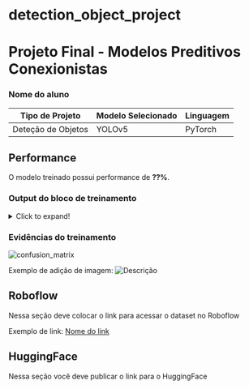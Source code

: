 # detection_object_project

# Projeto Final - Modelos Preditivos Conexionistas

### Nome do aluno

|**Tipo de Projeto**|**Modelo Selecionado**|**Linguagem**|
|--|--|--|
|Deteção de Objetos| YOLOv5|PyTorch|

## Performance

O modelo treinado possui performance de **??%**.

### Output do bloco de treinamento

<details>
  <summary>Click to expand!</summary>
  
  ```text
    Você deve colar aqui a saída do bloco de treinamento do notebook, contendo todas as épocas e saídas do treinamento
  ```
</details>

### Evidências do treinamento

![confusion_matrix](https://user-images.githubusercontent.com/110351146/199369244-7888d952-e3d0-4a21-a8f4-2284d61e619d.png)


Exemplo de adição de imagem:
![Descrição](https://picsum.photos/seed/picsum/500/300)

## Roboflow

Nessa seção deve colocar o link para acessar o dataset no Roboflow

Exemplo de link: [Nome do link](google.com)

## HuggingFace

Nessa seção você deve publicar o link para o HuggingFace
